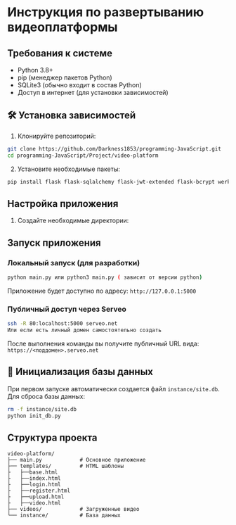 # Инструкция по развертыванию видеоплатформы

##  Требования к системе
- Python 3.8+
- pip (менеджер пакетов Python)
- SQLite3 (обычно входит в состав Python)
- Доступ в интернет (для установки зависимостей)

## 🛠 Установка зависимостей

1. Клонируйте репозиторий:
```bash
git clone https://github.com/Darkness1853/programming-JavaScript.git
cd programming-JavaScript/Project/video-platform
```

2. Установите необходимые пакеты:
```bash
pip install flask flask-sqlalchemy flask-jwt-extended flask-bcrypt werkzeug
```

##  Настройка приложения

1. Создайте необходимые директории:

##  Запуск приложения

### Локальный запуск (для разработки)
```bash
python main.py или python3 main.py ( зависит от версии python)
```
Приложение будет доступно по адресу: `http://127.0.0.1:5000`

### Публичный доступ через Serveo
```bash
ssh -R 80:localhost:5000 serveo.net
Или если есть личный домен самостоятельно создать
```
После выполнения команды вы получите публичный URL вида: `https://<поддомен>.serveo.net`

## 🔄 Инициализация базы данных
При первом запуске автоматически создается файл `instance/site.db`. 
Для сброса базы данных:
```bash
rm -f instance/site.db
python init_db.py
```

## Структура проекта
```
video-platform/
├── main.py            # Основное приложение
├── templates/         # HTML шаблоны
├   ├──base.html
├   ├──index.html
├   ├──login.html
├   ├──register.html
├   ├──upload.html
├   ├──video.html
├── videos/            # Загруженные видео
└── instance/          # База данных
```
